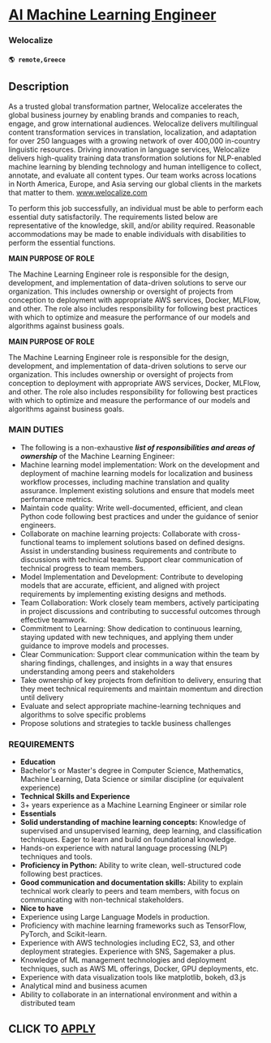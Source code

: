 # [AI Machine Learning Engineer](https://www.remotewlb.com/apply/ai-machine-learning-engineer-120368)  
### Welocalize  
#### `🌎 remote,Greece`  

## Description

As a trusted global transformation partner, Welocalize accelerates the global business journey by enabling brands and companies to reach, engage, and grow international audiences. Welocalize delivers multilingual content transformation services in translation, localization, and adaptation for over 250 languages with a growing network of over 400,000 in-country linguistic resources. Driving innovation in language services, Welocalize delivers high-quality training data transformation solutions for NLP-enabled machine learning by blending technology and human intelligence to collect, annotate, and evaluate all content types. Our team works across locations in North America, Europe, and Asia serving our global clients in the markets that matter to them. www.welocalize.com

  

To perform this job successfully, an individual must be able to perform each essential duty satisfactorily. The requirements listed below are representative of the knowledge, skill, and/or ability required. Reasonable accommodations may be made to enable individuals with disabilities to perform the essential functions.

  

 **MAIN PURPOSE OF ROLE**

  

The Machine Learning Engineer role is responsible for the design, development, and implementation of data-driven solutions to serve our organization. This includes ownership or oversight of projects from conception to deployment with appropriate AWS services, Docker, MLFlow, and other. The role also includes responsibility for following best practices with which to optimize and measure the performance of our models and algorithms against business goals.

  

 **MAIN PURPOSE OF ROLE**

  

The Machine Learning Engineer role is responsible for the design, development, and implementation of data-driven solutions to serve our organization. This includes ownership or oversight of projects from conception to deployment with appropriate AWS services, Docker, MLFlow, and other. The role also includes responsibility for following best practices with which to optimize and measure the performance of our models and algorithms against business goals.

  

### MAIN DUTIES

* The following is a non-exhaustive _**list of responsibilities and areas of ownership**_ of the Machine Learning Engineer:
* Machine learning model implementation: Work on the development and deployment of machine learning models for localization and business workflow processes, including machine translation and quality assurance. Implement existing solutions and ensure that models meet performance metrics.
* Maintain code quality: Write well-documented, efficient, and clean Python code following best practices and under the guidance of senior engineers.
* Collaborate on machine learning projects: Collaborate with cross-functional teams to implement solutions based on defined designs. Assist in understanding business requirements and contribute to discussions with technical teams. Support clear communication of technical progress to team members.
* Model Implementation and Development: Contribute to developing models that are accurate, efficient, and aligned with project requirements by implementing existing designs and methods.
* Team Collaboration: Work closely team members, actively participating in project discussions and contributing to successful outcomes through effective teamwork.
* Commitment to Learning: Show dedication to continuous learning, staying updated with new techniques, and applying them under guidance to improve models and processes.
* Clear Communication: Support clear communication within the team by sharing findings, challenges, and insights in a way that ensures understanding among peers and stakeholders
* Take ownership of key projects from definition to delivery, ensuring that they meet technical requirements and maintain momentum and direction until delivery
* Evaluate and select appropriate machine-learning techniques and algorithms to solve specific problems
* Propose solutions and strategies to tackle business challenges

  

### REQUIREMENTS

*  **Education**
* Bachelor's or Master's degree in Computer Science, Mathematics, Machine Learning, Data Science or similar discipline (or equivalent experience)
*  **Technical Skills and Experience**
* 3+ years experience as a Machine Learning Engineer or similar role
*  **Essentials**
*  **Solid understanding of machine learning concepts:** Knowledge of supervised and unsupervised learning, deep learning, and classification techniques. Eager to learn and build on foundational knowledge.
* Hands-on experience with natural language processing (NLP) techniques and tools.
*  **Proficiency in Python:** Ability to write clean, well-structured code following best practices.
*  **Good communication and documentation skills:** Ability to explain technical work clearly to peers and team members, with focus on communicating with non-technical stakeholders.
*  **Nice to have**
* Experience using Large Language Models in production.
* Proficiency with machine learning frameworks such as TensorFlow, PyTorch, and Scikit-learn.
* Experience with AWS technologies including EC2, S3, and other deployment strategies. Experience with SNS, Sagemaker a plus.
* Knowledge of ML management technologies and deployment techniques, such as AWS ML offerings, Docker, GPU deployments, etc.
* Experience with data visualization tools like matplotlib, bokeh, d3.js
* Analytical mind and business acumen
* Ability to collaborate in an international environment and within a distributed team

  

  
## CLICK TO [APPLY](https://www.remotewlb.com/apply/ai-machine-learning-engineer-120368)

